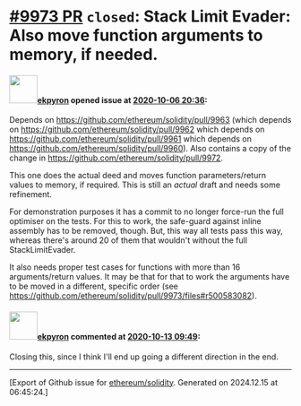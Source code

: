 # [\#9973 PR](https://github.com/ethereum/solidity/pull/9973) `closed`: Stack Limit Evader: Also move function arguments to memory, if needed.

#### <img src="https://avatars.githubusercontent.com/u/1347491?v=4" width="50">[ekpyron](https://github.com/ekpyron) opened issue at [2020-10-06 20:36](https://github.com/ethereum/solidity/pull/9973):

Depends on https://github.com/ethereum/solidity/pull/9963 (which depends on https://github.com/ethereum/solidity/pull/9962 which depends on https://github.com/ethereum/solidity/pull/9961 which depends on https://github.com/ethereum/solidity/pull/9960). Also contains a copy of the change in https://github.com/ethereum/solidity/pull/9972.

This one does the actual deed and moves function parameters/return values to memory, if required.
This is still an *actual* draft and needs some refinement.

For demonstration purposes it has a commit to no longer force-run the full optimiser on the tests. For this to work, the safe-guard against inline assembly has to be removed, though. But, this way all tests pass this way, whereas there's around 20 of them that wouldn't without the full StackLimitEvader.

It also needs proper test cases for functions with more than 16 arguments/return values. It may be that for that to work the arguments have to be moved in a different, specific order (see https://github.com/ethereum/solidity/pull/9973/files#r500583082).

#### <img src="https://avatars.githubusercontent.com/u/1347491?v=4" width="50">[ekpyron](https://github.com/ekpyron) commented at [2020-10-13 09:49](https://github.com/ethereum/solidity/pull/9973#issuecomment-707627519):

Closing this, since I think I'll end up going a different direction in the end.


-------------------------------------------------------------------------------



[Export of Github issue for [ethereum/solidity](https://github.com/ethereum/solidity). Generated on 2024.12.15 at 06:45:24.]
